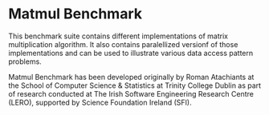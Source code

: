 Matmul Benchmark
================

This benchmark suite contains different implementations of matrix multiplication algorithm. It also contains paralellized versionf of those implementations and can be used to illustrate various data access pattern problems.

Matmul Benchmark has been developed originally by Roman Atachiants at the School of Computer Science & Statistics at Trinity College Dublin as part of research conducted at The Irish Software Engineering Research Centre (LERO), supported by Science Foundation Ireland (SFI).


